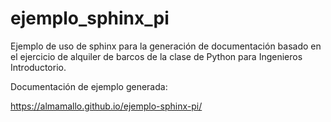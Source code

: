 # ejemplo_sphinx_pi

Ejemplo de uso de sphinx para la generación de documentación basado en el ejercicio de alquiler de barcos de la clase de Python para Ingenieros Introductorio.

Documentación de ejemplo generada: 

https://almamallo.github.io/ejemplo-sphinx-pi/
